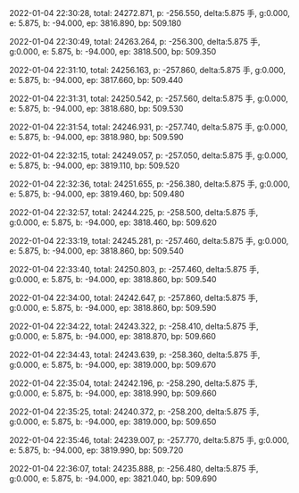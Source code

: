 2022-01-04 22:30:28, total: 24272.871, p: -256.550, delta:5.875 手, g:0.000, e: 5.875, b: -94.000, ep: 3816.890, bp: 509.180

2022-01-04 22:30:49, total: 24263.264, p: -256.300, delta:5.875 手, g:0.000, e: 5.875, b: -94.000, ep: 3818.500, bp: 509.350

2022-01-04 22:31:10, total: 24256.163, p: -257.860, delta:5.875 手, g:0.000, e: 5.875, b: -94.000, ep: 3817.660, bp: 509.440

2022-01-04 22:31:31, total: 24250.542, p: -257.560, delta:5.875 手, g:0.000, e: 5.875, b: -94.000, ep: 3818.680, bp: 509.530

2022-01-04 22:31:54, total: 24246.931, p: -257.740, delta:5.875 手, g:0.000, e: 5.875, b: -94.000, ep: 3818.980, bp: 509.590

2022-01-04 22:32:15, total: 24249.057, p: -257.050, delta:5.875 手, g:0.000, e: 5.875, b: -94.000, ep: 3819.110, bp: 509.520

2022-01-04 22:32:36, total: 24251.655, p: -256.380, delta:5.875 手, g:0.000, e: 5.875, b: -94.000, ep: 3819.460, bp: 509.480

2022-01-04 22:32:57, total: 24244.225, p: -258.500, delta:5.875 手, g:0.000, e: 5.875, b: -94.000, ep: 3818.460, bp: 509.620

2022-01-04 22:33:19, total: 24245.281, p: -257.460, delta:5.875 手, g:0.000, e: 5.875, b: -94.000, ep: 3818.860, bp: 509.540

2022-01-04 22:33:40, total: 24250.803, p: -257.460, delta:5.875 手, g:0.000, e: 5.875, b: -94.000, ep: 3818.860, bp: 509.540

2022-01-04 22:34:00, total: 24242.647, p: -257.860, delta:5.875 手, g:0.000, e: 5.875, b: -94.000, ep: 3818.860, bp: 509.590

2022-01-04 22:34:22, total: 24243.322, p: -258.410, delta:5.875 手, g:0.000, e: 5.875, b: -94.000, ep: 3818.870, bp: 509.660

2022-01-04 22:34:43, total: 24243.639, p: -258.360, delta:5.875 手, g:0.000, e: 5.875, b: -94.000, ep: 3819.000, bp: 509.670

2022-01-04 22:35:04, total: 24242.196, p: -258.290, delta:5.875 手, g:0.000, e: 5.875, b: -94.000, ep: 3818.990, bp: 509.660

2022-01-04 22:35:25, total: 24240.372, p: -258.200, delta:5.875 手, g:0.000, e: 5.875, b: -94.000, ep: 3819.000, bp: 509.650

2022-01-04 22:35:46, total: 24239.007, p: -257.770, delta:5.875 手, g:0.000, e: 5.875, b: -94.000, ep: 3819.990, bp: 509.720

2022-01-04 22:36:07, total: 24235.888, p: -256.480, delta:5.875 手, g:0.000, e: 5.875, b: -94.000, ep: 3821.040, bp: 509.690